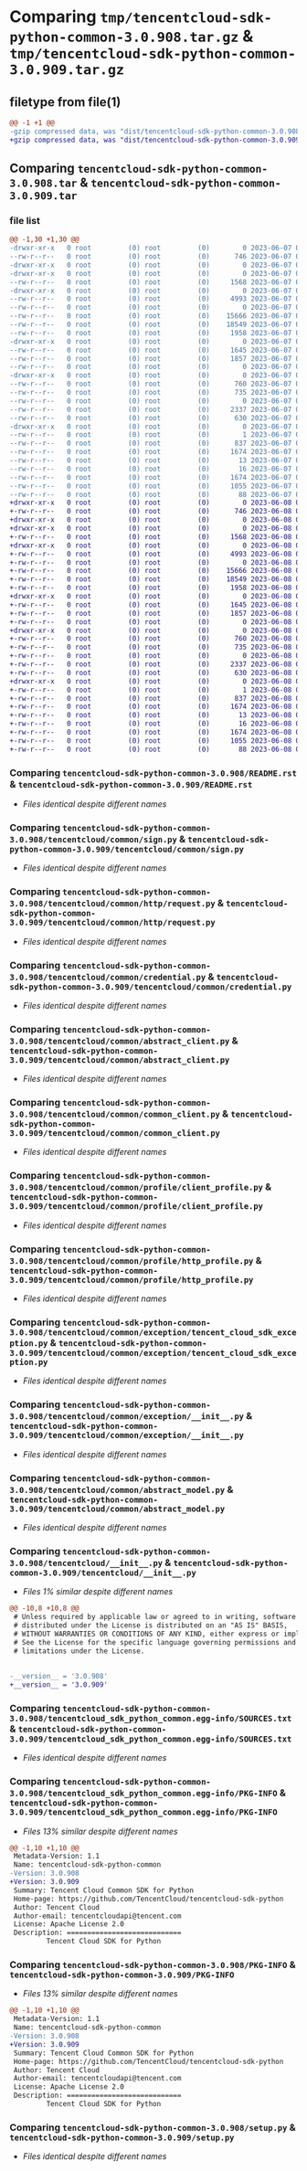 # Comparing `tmp/tencentcloud-sdk-python-common-3.0.908.tar.gz` & `tmp/tencentcloud-sdk-python-common-3.0.909.tar.gz`

## filetype from file(1)

```diff
@@ -1 +1 @@
-gzip compressed data, was "dist/tencentcloud-sdk-python-common-3.0.908.tar", last modified: Wed Jun  7 00:21:03 2023, max compression
+gzip compressed data, was "dist/tencentcloud-sdk-python-common-3.0.909.tar", last modified: Thu Jun  8 00:21:45 2023, max compression
```

## Comparing `tencentcloud-sdk-python-common-3.0.908.tar` & `tencentcloud-sdk-python-common-3.0.909.tar`

### file list

```diff
@@ -1,30 +1,30 @@
-drwxr-xr-x   0 root         (0) root         (0)        0 2023-06-07 00:21:03.000000 tencentcloud-sdk-python-common-3.0.908/
--rw-r--r--   0 root         (0) root         (0)      746 2023-06-07 00:21:03.000000 tencentcloud-sdk-python-common-3.0.908/README.rst
-drwxr-xr-x   0 root         (0) root         (0)        0 2023-06-07 00:21:03.000000 tencentcloud-sdk-python-common-3.0.908/tencentcloud/
-drwxr-xr-x   0 root         (0) root         (0)        0 2023-06-07 00:21:03.000000 tencentcloud-sdk-python-common-3.0.908/tencentcloud/common/
--rw-r--r--   0 root         (0) root         (0)     1568 2023-06-07 00:21:03.000000 tencentcloud-sdk-python-common-3.0.908/tencentcloud/common/sign.py
-drwxr-xr-x   0 root         (0) root         (0)        0 2023-06-07 00:21:03.000000 tencentcloud-sdk-python-common-3.0.908/tencentcloud/common/http/
--rw-r--r--   0 root         (0) root         (0)     4993 2023-06-07 00:21:03.000000 tencentcloud-sdk-python-common-3.0.908/tencentcloud/common/http/request.py
--rw-r--r--   0 root         (0) root         (0)        0 2023-06-07 00:21:03.000000 tencentcloud-sdk-python-common-3.0.908/tencentcloud/common/http/__init__.py
--rw-r--r--   0 root         (0) root         (0)    15666 2023-06-07 00:21:03.000000 tencentcloud-sdk-python-common-3.0.908/tencentcloud/common/credential.py
--rw-r--r--   0 root         (0) root         (0)    18549 2023-06-07 00:21:03.000000 tencentcloud-sdk-python-common-3.0.908/tencentcloud/common/abstract_client.py
--rw-r--r--   0 root         (0) root         (0)     1958 2023-06-07 00:21:03.000000 tencentcloud-sdk-python-common-3.0.908/tencentcloud/common/common_client.py
-drwxr-xr-x   0 root         (0) root         (0)        0 2023-06-07 00:21:03.000000 tencentcloud-sdk-python-common-3.0.908/tencentcloud/common/profile/
--rw-r--r--   0 root         (0) root         (0)     1645 2023-06-07 00:21:03.000000 tencentcloud-sdk-python-common-3.0.908/tencentcloud/common/profile/client_profile.py
--rw-r--r--   0 root         (0) root         (0)     1857 2023-06-07 00:21:03.000000 tencentcloud-sdk-python-common-3.0.908/tencentcloud/common/profile/http_profile.py
--rw-r--r--   0 root         (0) root         (0)        0 2023-06-07 00:21:03.000000 tencentcloud-sdk-python-common-3.0.908/tencentcloud/common/profile/__init__.py
-drwxr-xr-x   0 root         (0) root         (0)        0 2023-06-07 00:21:03.000000 tencentcloud-sdk-python-common-3.0.908/tencentcloud/common/exception/
--rw-r--r--   0 root         (0) root         (0)      760 2023-06-07 00:21:03.000000 tencentcloud-sdk-python-common-3.0.908/tencentcloud/common/exception/tencent_cloud_sdk_exception.py
--rw-r--r--   0 root         (0) root         (0)      735 2023-06-07 00:21:03.000000 tencentcloud-sdk-python-common-3.0.908/tencentcloud/common/exception/__init__.py
--rw-r--r--   0 root         (0) root         (0)        0 2023-06-07 00:21:03.000000 tencentcloud-sdk-python-common-3.0.908/tencentcloud/common/__init__.py
--rw-r--r--   0 root         (0) root         (0)     2337 2023-06-07 00:21:03.000000 tencentcloud-sdk-python-common-3.0.908/tencentcloud/common/abstract_model.py
--rw-r--r--   0 root         (0) root         (0)      630 2023-06-07 00:21:03.000000 tencentcloud-sdk-python-common-3.0.908/tencentcloud/__init__.py
-drwxr-xr-x   0 root         (0) root         (0)        0 2023-06-07 00:21:03.000000 tencentcloud-sdk-python-common-3.0.908/tencentcloud_sdk_python_common.egg-info/
--rw-r--r--   0 root         (0) root         (0)        1 2023-06-07 00:21:03.000000 tencentcloud-sdk-python-common-3.0.908/tencentcloud_sdk_python_common.egg-info/dependency_links.txt
--rw-r--r--   0 root         (0) root         (0)      837 2023-06-07 00:21:03.000000 tencentcloud-sdk-python-common-3.0.908/tencentcloud_sdk_python_common.egg-info/SOURCES.txt
--rw-r--r--   0 root         (0) root         (0)     1674 2023-06-07 00:21:03.000000 tencentcloud-sdk-python-common-3.0.908/tencentcloud_sdk_python_common.egg-info/PKG-INFO
--rw-r--r--   0 root         (0) root         (0)       13 2023-06-07 00:21:03.000000 tencentcloud-sdk-python-common-3.0.908/tencentcloud_sdk_python_common.egg-info/top_level.txt
--rw-r--r--   0 root         (0) root         (0)       16 2023-06-07 00:21:03.000000 tencentcloud-sdk-python-common-3.0.908/tencentcloud_sdk_python_common.egg-info/requires.txt
--rw-r--r--   0 root         (0) root         (0)     1674 2023-06-07 00:21:03.000000 tencentcloud-sdk-python-common-3.0.908/PKG-INFO
--rw-r--r--   0 root         (0) root         (0)     1055 2023-06-07 00:21:03.000000 tencentcloud-sdk-python-common-3.0.908/setup.py
--rw-r--r--   0 root         (0) root         (0)       88 2023-06-07 00:21:03.000000 tencentcloud-sdk-python-common-3.0.908/setup.cfg
+drwxr-xr-x   0 root         (0) root         (0)        0 2023-06-08 00:21:45.000000 tencentcloud-sdk-python-common-3.0.909/
+-rw-r--r--   0 root         (0) root         (0)      746 2023-06-08 00:21:45.000000 tencentcloud-sdk-python-common-3.0.909/README.rst
+drwxr-xr-x   0 root         (0) root         (0)        0 2023-06-08 00:21:45.000000 tencentcloud-sdk-python-common-3.0.909/tencentcloud/
+drwxr-xr-x   0 root         (0) root         (0)        0 2023-06-08 00:21:45.000000 tencentcloud-sdk-python-common-3.0.909/tencentcloud/common/
+-rw-r--r--   0 root         (0) root         (0)     1568 2023-06-08 00:21:45.000000 tencentcloud-sdk-python-common-3.0.909/tencentcloud/common/sign.py
+drwxr-xr-x   0 root         (0) root         (0)        0 2023-06-08 00:21:45.000000 tencentcloud-sdk-python-common-3.0.909/tencentcloud/common/http/
+-rw-r--r--   0 root         (0) root         (0)     4993 2023-06-08 00:21:45.000000 tencentcloud-sdk-python-common-3.0.909/tencentcloud/common/http/request.py
+-rw-r--r--   0 root         (0) root         (0)        0 2023-06-08 00:21:45.000000 tencentcloud-sdk-python-common-3.0.909/tencentcloud/common/http/__init__.py
+-rw-r--r--   0 root         (0) root         (0)    15666 2023-06-08 00:21:45.000000 tencentcloud-sdk-python-common-3.0.909/tencentcloud/common/credential.py
+-rw-r--r--   0 root         (0) root         (0)    18549 2023-06-08 00:21:45.000000 tencentcloud-sdk-python-common-3.0.909/tencentcloud/common/abstract_client.py
+-rw-r--r--   0 root         (0) root         (0)     1958 2023-06-08 00:21:45.000000 tencentcloud-sdk-python-common-3.0.909/tencentcloud/common/common_client.py
+drwxr-xr-x   0 root         (0) root         (0)        0 2023-06-08 00:21:45.000000 tencentcloud-sdk-python-common-3.0.909/tencentcloud/common/profile/
+-rw-r--r--   0 root         (0) root         (0)     1645 2023-06-08 00:21:45.000000 tencentcloud-sdk-python-common-3.0.909/tencentcloud/common/profile/client_profile.py
+-rw-r--r--   0 root         (0) root         (0)     1857 2023-06-08 00:21:45.000000 tencentcloud-sdk-python-common-3.0.909/tencentcloud/common/profile/http_profile.py
+-rw-r--r--   0 root         (0) root         (0)        0 2023-06-08 00:21:45.000000 tencentcloud-sdk-python-common-3.0.909/tencentcloud/common/profile/__init__.py
+drwxr-xr-x   0 root         (0) root         (0)        0 2023-06-08 00:21:45.000000 tencentcloud-sdk-python-common-3.0.909/tencentcloud/common/exception/
+-rw-r--r--   0 root         (0) root         (0)      760 2023-06-08 00:21:45.000000 tencentcloud-sdk-python-common-3.0.909/tencentcloud/common/exception/tencent_cloud_sdk_exception.py
+-rw-r--r--   0 root         (0) root         (0)      735 2023-06-08 00:21:45.000000 tencentcloud-sdk-python-common-3.0.909/tencentcloud/common/exception/__init__.py
+-rw-r--r--   0 root         (0) root         (0)        0 2023-06-08 00:21:45.000000 tencentcloud-sdk-python-common-3.0.909/tencentcloud/common/__init__.py
+-rw-r--r--   0 root         (0) root         (0)     2337 2023-06-08 00:21:45.000000 tencentcloud-sdk-python-common-3.0.909/tencentcloud/common/abstract_model.py
+-rw-r--r--   0 root         (0) root         (0)      630 2023-06-08 00:21:45.000000 tencentcloud-sdk-python-common-3.0.909/tencentcloud/__init__.py
+drwxr-xr-x   0 root         (0) root         (0)        0 2023-06-08 00:21:45.000000 tencentcloud-sdk-python-common-3.0.909/tencentcloud_sdk_python_common.egg-info/
+-rw-r--r--   0 root         (0) root         (0)        1 2023-06-08 00:21:45.000000 tencentcloud-sdk-python-common-3.0.909/tencentcloud_sdk_python_common.egg-info/dependency_links.txt
+-rw-r--r--   0 root         (0) root         (0)      837 2023-06-08 00:21:45.000000 tencentcloud-sdk-python-common-3.0.909/tencentcloud_sdk_python_common.egg-info/SOURCES.txt
+-rw-r--r--   0 root         (0) root         (0)     1674 2023-06-08 00:21:45.000000 tencentcloud-sdk-python-common-3.0.909/tencentcloud_sdk_python_common.egg-info/PKG-INFO
+-rw-r--r--   0 root         (0) root         (0)       13 2023-06-08 00:21:45.000000 tencentcloud-sdk-python-common-3.0.909/tencentcloud_sdk_python_common.egg-info/top_level.txt
+-rw-r--r--   0 root         (0) root         (0)       16 2023-06-08 00:21:45.000000 tencentcloud-sdk-python-common-3.0.909/tencentcloud_sdk_python_common.egg-info/requires.txt
+-rw-r--r--   0 root         (0) root         (0)     1674 2023-06-08 00:21:45.000000 tencentcloud-sdk-python-common-3.0.909/PKG-INFO
+-rw-r--r--   0 root         (0) root         (0)     1055 2023-06-08 00:21:45.000000 tencentcloud-sdk-python-common-3.0.909/setup.py
+-rw-r--r--   0 root         (0) root         (0)       88 2023-06-08 00:21:45.000000 tencentcloud-sdk-python-common-3.0.909/setup.cfg
```

### Comparing `tencentcloud-sdk-python-common-3.0.908/README.rst` & `tencentcloud-sdk-python-common-3.0.909/README.rst`

 * *Files identical despite different names*

### Comparing `tencentcloud-sdk-python-common-3.0.908/tencentcloud/common/sign.py` & `tencentcloud-sdk-python-common-3.0.909/tencentcloud/common/sign.py`

 * *Files identical despite different names*

### Comparing `tencentcloud-sdk-python-common-3.0.908/tencentcloud/common/http/request.py` & `tencentcloud-sdk-python-common-3.0.909/tencentcloud/common/http/request.py`

 * *Files identical despite different names*

### Comparing `tencentcloud-sdk-python-common-3.0.908/tencentcloud/common/credential.py` & `tencentcloud-sdk-python-common-3.0.909/tencentcloud/common/credential.py`

 * *Files identical despite different names*

### Comparing `tencentcloud-sdk-python-common-3.0.908/tencentcloud/common/abstract_client.py` & `tencentcloud-sdk-python-common-3.0.909/tencentcloud/common/abstract_client.py`

 * *Files identical despite different names*

### Comparing `tencentcloud-sdk-python-common-3.0.908/tencentcloud/common/common_client.py` & `tencentcloud-sdk-python-common-3.0.909/tencentcloud/common/common_client.py`

 * *Files identical despite different names*

### Comparing `tencentcloud-sdk-python-common-3.0.908/tencentcloud/common/profile/client_profile.py` & `tencentcloud-sdk-python-common-3.0.909/tencentcloud/common/profile/client_profile.py`

 * *Files identical despite different names*

### Comparing `tencentcloud-sdk-python-common-3.0.908/tencentcloud/common/profile/http_profile.py` & `tencentcloud-sdk-python-common-3.0.909/tencentcloud/common/profile/http_profile.py`

 * *Files identical despite different names*

### Comparing `tencentcloud-sdk-python-common-3.0.908/tencentcloud/common/exception/tencent_cloud_sdk_exception.py` & `tencentcloud-sdk-python-common-3.0.909/tencentcloud/common/exception/tencent_cloud_sdk_exception.py`

 * *Files identical despite different names*

### Comparing `tencentcloud-sdk-python-common-3.0.908/tencentcloud/common/exception/__init__.py` & `tencentcloud-sdk-python-common-3.0.909/tencentcloud/common/exception/__init__.py`

 * *Files identical despite different names*

### Comparing `tencentcloud-sdk-python-common-3.0.908/tencentcloud/common/abstract_model.py` & `tencentcloud-sdk-python-common-3.0.909/tencentcloud/common/abstract_model.py`

 * *Files identical despite different names*

### Comparing `tencentcloud-sdk-python-common-3.0.908/tencentcloud/__init__.py` & `tencentcloud-sdk-python-common-3.0.909/tencentcloud/__init__.py`

 * *Files 1% similar despite different names*

```diff
@@ -10,8 +10,8 @@
 # Unless required by applicable law or agreed to in writing, software
 # distributed under the License is distributed on an "AS IS" BASIS,
 # WITHOUT WARRANTIES OR CONDITIONS OF ANY KIND, either express or implied.
 # See the License for the specific language governing permissions and
 # limitations under the License.
 
 
-__version__ = '3.0.908'
+__version__ = '3.0.909'
```

### Comparing `tencentcloud-sdk-python-common-3.0.908/tencentcloud_sdk_python_common.egg-info/SOURCES.txt` & `tencentcloud-sdk-python-common-3.0.909/tencentcloud_sdk_python_common.egg-info/SOURCES.txt`

 * *Files identical despite different names*

### Comparing `tencentcloud-sdk-python-common-3.0.908/tencentcloud_sdk_python_common.egg-info/PKG-INFO` & `tencentcloud-sdk-python-common-3.0.909/tencentcloud_sdk_python_common.egg-info/PKG-INFO`

 * *Files 13% similar despite different names*

```diff
@@ -1,10 +1,10 @@
 Metadata-Version: 1.1
 Name: tencentcloud-sdk-python-common
-Version: 3.0.908
+Version: 3.0.909
 Summary: Tencent Cloud Common SDK for Python
 Home-page: https://github.com/TencentCloud/tencentcloud-sdk-python
 Author: Tencent Cloud
 Author-email: tencentcloudapi@tencent.com
 License: Apache License 2.0
 Description: ============================
         Tencent Cloud SDK for Python
```

### Comparing `tencentcloud-sdk-python-common-3.0.908/PKG-INFO` & `tencentcloud-sdk-python-common-3.0.909/PKG-INFO`

 * *Files 13% similar despite different names*

```diff
@@ -1,10 +1,10 @@
 Metadata-Version: 1.1
 Name: tencentcloud-sdk-python-common
-Version: 3.0.908
+Version: 3.0.909
 Summary: Tencent Cloud Common SDK for Python
 Home-page: https://github.com/TencentCloud/tencentcloud-sdk-python
 Author: Tencent Cloud
 Author-email: tencentcloudapi@tencent.com
 License: Apache License 2.0
 Description: ============================
         Tencent Cloud SDK for Python
```

### Comparing `tencentcloud-sdk-python-common-3.0.908/setup.py` & `tencentcloud-sdk-python-common-3.0.909/setup.py`

 * *Files identical despite different names*

